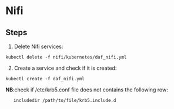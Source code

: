 # Nifi

## Steps

1. Delete Nifi services:
 
```
kubectl delete -f nifi/kubernetes/daf_nifi.yml
```

2. Create a service and check if it is created:

```
kubectl create -f daf_nifi.yml
```

**NB**:check if /etc/krb5.conf file does not contains the following row:
``` 
   includedir /path/to/file/krb5.include.d 
```